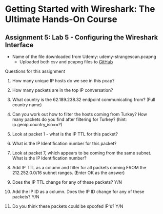 # Getting Started with Wireshark: The Ultimate Hands-On Course

## Assignment 5: Lab 5 - Configuring the Wireshark Interface

- Name of the file downloaded from Udemy: udemy-strangescan.pcapng
  - Uploaded both csv and pcapng files to [GitHub](https://github.com/jefftsui1/Cybersecurity-Home-Labs/tree/main/Guided-Labs/Ethical%20Hacking/Wireshark/Course%201%3A%20Lab/Downloadable%20Lab%20Files/Lab%205)
 
Questions for this assignment

1. How many unique IP hosts do we see in this pcap?

2. How many packets are in the top IP conversation?

3. What country is the 62.189.238.32 endpoint communicating from? (Full country name)

4. Can you work out how to filter the hosts coming from Turkey? How many packets do you find after filtering for Turkey? (hint: ip.geoip.country_iso==?)

5. Look at packet 1 - what is the IP TTL for this packet?

6. What is the IP Identification number for this packet?

7. Look at packet 7, which appears to be coming from the same subnet. What is the IP Identification number?

8. Add IP TTL as a column and filter for all packets coming FROM the 212.252.0.0/16 subnet ranges. (Enter OK as the answer)

9. Does the IP TTL change for any of these packets? Y/N

10. Add the IP ID as a column. Does the IP ID change for any of these packets? Y/N

11. Do you think these packets could be spoofed IP's? Y/N

